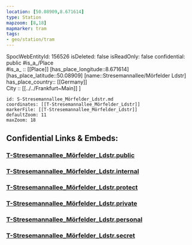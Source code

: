 ```yaml
---
location: [50.08909,8.671614] 
type: Station 
mapzoom: [8,18] 
mapmarker: tram 
tags:
- geo/station/tram
---
```

SpocWebEntityId: 156526
isDeleted: false
isReadOnly: false
confidential: public
#is_a_/Place  
#is_a_ :: [[Place]] 
[has_place_longitude::8.671614] 
[has_place_latitude::50.08909] 
[name::Stresemannallee/Mörfelder Ldstr] 
has_place_country:: [[Germany]]  
City :: [[../../Frankfurt~Main]] ] 


```leaflet
id: S-Stresemannallee_Mörfelder_Ldstr.md
coordinates: [[T-Stresemannallee_Mörfelder_Ldstr]] 
markerFile: [[T-Stresemannallee_Mörfelder_Ldstr]] 
defaultZoom: 11 
maxZoom: 18
```


## Confidential Links & Embeds: 

### [T-Stresemannallee_Mörfelder_Ldstr.public](/_public/\Earth\Continent\Europe\Europe~Central\Germany\Germany~West\Hessen\counties~Hessen\Frankfurt~Main\Stations-FFM~TT-Stresemannallee_Mörfelder_Ldstr.public.md) 

### [T-Stresemannallee_Mörfelder_Ldstr.internal](/_internal/\Earth\Continent\Europe\Europe~Central\Germany\Germany~West\Hessen\counties~Hessen\Frankfurt~Main\Stations-FFM~TT-Stresemannallee_Mörfelder_Ldstr.internal.md) 

### [T-Stresemannallee_Mörfelder_Ldstr.protect](/_protect/\Earth\Continent\Europe\Europe~Central\Germany\Germany~West\Hessen\counties~Hessen\Frankfurt~Main\Stations-FFM~TT-Stresemannallee_Mörfelder_Ldstr.protect.md) 

### [T-Stresemannallee_Mörfelder_Ldstr.private](/_private/\Earth\Continent\Europe\Europe~Central\Germany\Germany~West\Hessen\counties~Hessen\Frankfurt~Main\Stations-FFM~TT-Stresemannallee_Mörfelder_Ldstr.private.md) 

### [T-Stresemannallee_Mörfelder_Ldstr.personal](/_personal/\Earth\Continent\Europe\Europe~Central\Germany\Germany~West\Hessen\counties~Hessen\Frankfurt~Main\Stations-FFM~TT-Stresemannallee_Mörfelder_Ldstr.personal.md) 

### [T-Stresemannallee_Mörfelder_Ldstr.secret](/_secret/\Earth\Continent\Europe\Europe~Central\Germany\Germany~West\Hessen\counties~Hessen\Frankfurt~Main\Stations-FFM~TT-Stresemannallee_Mörfelder_Ldstr.secret.md)

